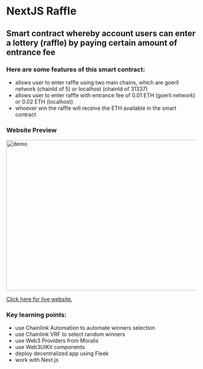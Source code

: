 # NextJS Raffle

## Smart contract whereby account users can enter a lottery (raffle) by paying certain amount of entrance fee

### Here are some features of this smart contract:

- allows user to enter raffle using two main chains, which are goerli network (chainId of 5) or localhost (chainId of 31337)
- allows user to enter raffle with entrance fee of 0.01 ETH (goerli network) or 0.02 ETH (localhost)
- whoever win the raffle will receive the ETH available in the smart contract

### Website Preview

<img src="./public/raffle-FCC.png" alt="demo" title="Optional title" width="600px" height="400px">

<a href="https://spring-snowflake-3208.on.fleek.co" target="_blank">Click here for live website.</a>

### Key learning points:

- use Chainlink Automation to automate winners selection
- use Chainlink VRF to select random winners
- use Web3 Providers from Moralis
- use Web3UIKit components
- deploy decentralized app using Fleek
- work with Next.js
